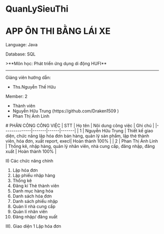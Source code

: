 # QuanLySieuThi 
# APP ÔN THI BẰNG LÁI XE
<p>Language: Java </p>
<p>Database: SQL </p>
>**Môn học: Phát triển ứng dụng di động HUFI**

<hr/>
<p>Giảng viên hướng dẫn:</p>
<ul>
  <li>Ths.Nguyễn Thế Hữu</li>
</ul>
<p>Member: 2</p> 
<ul>
  <li>Thành viên </li>
  <li>Nguyễn Hữu Trung (https://github.com/Draken1509 )</li>
  <li>Phan Thị Ánh Linh</li>
</ul>
# PHÂN CÔNG CÔNG VIỆC
| STT | Họ tên  | Nôi dung công việc | Ghi chú |
|--------------|-------|------|-------|
| 1 | Nguyễn Hữu Trung |  Thiết kế giao diện, chức năng lập hóa đơn bán hàng, quản lý sản phẩm, lập thẻ thành viên, hóa đơn, xuất report, execl| Hoàn thành 100%  |
| 2 | Phan Thị Ánh Linh | Thống kê, nhập hàng, quản lý nhân viên, nhà cung cấp, đăng nhập, đăng xuất | Hoàn thành 100% |

II) Các chức năng chính
1. Lập hóa đơn
2. Lập phiếu nhập hàng
3. Thống kê
4. Đăng kí Thẻ thành viên
5. Danh mục hàng hóa
6. Danh sách hóa đơn
7. Danh sách phiếu nhập
8. Quản lí nhà cung cấp
9. Quản lí nhân viên
10. Đăng nhập/ đăng xuất

III). Giao diện
1 Lập hóa đơn
